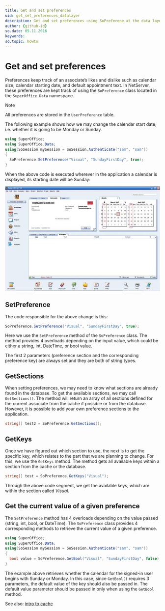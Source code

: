 ```yaml
---
title: Get and set preferences
uid: get_set_preferences_datalayer
description: Get and set preferences using SoPreferene at the data layer
author: {github-id}
so.date: 05.11.2016
keywords:
so.topic: howto
---
```


# Get and set preferences

Preferences keep track of an associate’s likes and dislike such as calendar size, calendar starting date, and default appointment text. In NetServer, these preferences are kept track of using the `SoPreference` class located in the `SuperOffice.Data` namespace.

> [!NOTE]
> All preferences are stored in the `UserPreference` table.

The following example shows how we may change the calendar start date, i.e. whether it is going to be Monday or Sunday.

```csharp
using SuperOffice;
using SuperOffice.Data;
using(SoSession mySession = SoSession.Authenticate("sam", "sam"))
{
  SoPreference.SetPreference("Visual", "SundayFirstDay", true);
}
```

When the above code is executed wherever in the application a calendar is displayed, its starting date will be Sunday:

![01][img1]

## SetPreference

The code responsible for the above change is this:

```csharp
SoPreference.SetPreference("Visual", "SundayFirstDay", true);
```

Here we use the `SetPreference` method of the `SoPreference` class. The method provides 4 overloads depending on the input value, which could be either a string, int, DateTime, or bool value.

The first 2 parameters (preference section and the corresponding preference key) are always set and they are both of string types.

## GetSections

When setting preferences, we may need to know what sections are already found in the database. To get the available sections, we may call `GetSections()`. The method will return an array of all sections defined for the current associate from the cache if possible or from the database. However, it is possible to add your own preference sections to the application.

```csharp
string[] test2 = SoPreference.GetSections();
```

## GetKeys

Once we have figured out which section to use, the next is to get the specific key, which relates to the part that we are planning to change. For this, we use the `GetKeys` method. The method gets all available keys within a section from the cache or the database.

```csharp
string[] test = SoPreference.GetKeys("Visual");
```

Through the above code segment, we get the available keys, which are within the section called *Visual*.

## Get the current value of a given preference

The `SetPreference` method has 4 overloads depending on the value passed (string, int, bool, or DateTime). The `SoPreference` class provides 4 corresponding methods to retrieve the current value of a given preference.

```csharp
using SuperOffice;
using SuperOffice.Data;
using(SoSession mySession = SoSession.Authenticate("sam", "sam"))
{
  bool value = SoPreference.GetBool("Visual", "SundayFirstDay", false);
}
```

The example above retrieves whether the calendar for the signed-in user begins with Sunday or Monday. In this case, since `GetBool()` requires 3 parameters, the default value of the key should also be passed in. The default value parameter should be passed in only when using the `GetBool` method.

See also: [intro to cache][1]

<!-- Referenced links -->
[1]: ../caching/index.md

<!-- Referenced images -->
[img1]: media/image001.jpg
